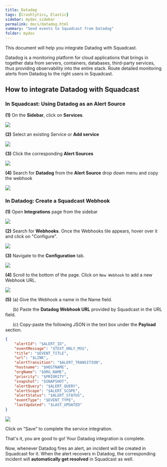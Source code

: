 ```yaml
---
title: Datadog
tags: [Crashlytics, Elastic]
sidebar: mydoc_sidebar
permalink: docs/datadog.html
summary: "Send events to Squadcast from Datadog"
folder: mydoc
---
```


This document will help you integrate Datadog with Squadcast.

Datadog is a monitoring platform for cloud applications that brings in together data from servers, containers, databases, third-party services, thus providing observability into the entire stack. Route detailed monitoring alerts from Datadog to the right users in Squadcast.

## How to integrate Datadog with Squadcast

### In Squadcast: Using Datadog as an Alert Source

**(1)** On the **Sidebar**, click on **Services**.

![](images/integration_1-1.png)

**(2)** Select an existing Service or **Add service** 

![](images/integration_1-2.png)

**(3)** Click the corresponding **Alert Sources**

![](images/integration_1.png)

**(4)** Search for **Datadog** from  the **Alert Source** drop down menu and copy the webhook 

![](images/datadog_1.png)

### In Datadog: Create a Squadcast Webhook

**(1)** Open **Integrations** page from the sidebar

![](images/datadog_2.png)

**(2)** Search for **Webhooks**. Once the Webhooks tile appears, hover over it and click on "Configure".

![](images/datadog_3.png)

**(3)** Navigate to the **Configuration** tab. 

![](images/datadog_4.png)

**(4)** Scroll to the bottom of the page. Click on `New Webhook` to add a new Webhook URL. 

![](images/datadog_5.png)

**(5)** (a) Give the Webhook a name in the Name field.

      (b) Paste the **Datadog Webhook URL** provided by Squadcast in the URL field.

      (c) Copy-paste the following JSON in the text box under the **Payload** section.

```json
{
    "alertId": "$ALERT_ID",
    "eventMessage": "$TEXT_ONLY_MSG",
    "title": "$EVENT_TITLE",
    "url": "$LINK",
    "alertTransition": "$ALERT_TRANSITION",
    "hostname": "$HOSTNAME",
    "orgName": "$ORG_NAME",
    "priority": "$PRIORITY",
    "snapshot": "$SNAPSHOT",
    "alertQuery": "$ALERT_QUERY",
    "alertScope": "$ALERT_SCOPE",
    "alertStatus": "$ALERT_STATUS",
    "eventType": "$EVENT_TYPE",
    "lastUpdated": "$LAST_UPDATED"
}
```

![](images/datadog_6.png)

Click on “Save” to complete the service integration. 

That's it, you are good to go! Your Datadog integration is complete. 

Now, whenever Datadog fires an alert, an incident will be created in Squadcast for it. When the alert recovers in Datadog, the corresponding incident will **automatically get resolved** in Squadcast as well. 
